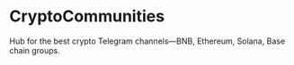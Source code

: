 # CryptoCommunities
Hub for the best crypto Telegram channels—BNB, Ethereum, Solana, Base chain groups.
